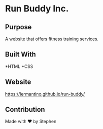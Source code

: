 # Run Buddy Inc.

## Purpose
A website that offers fitness training services.

## Built With
*HTML
*CSS

## Website 
https://lermantino.github.io/run-buddy/

## Contribution
Made with ❤️ by Stephen
